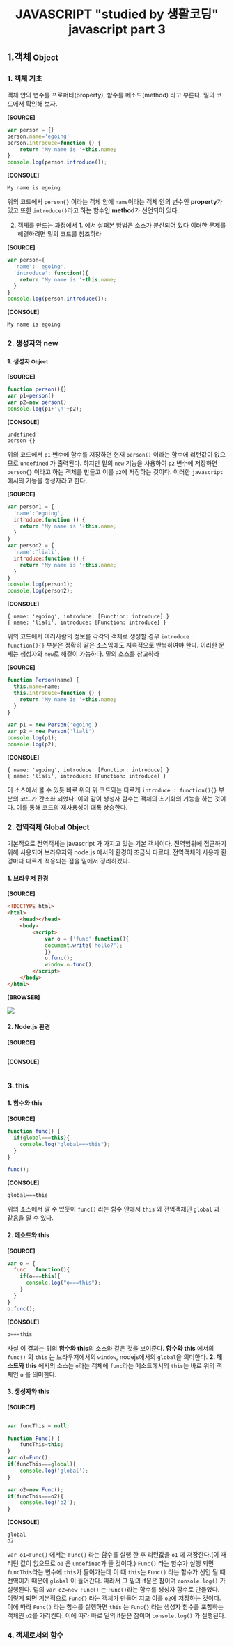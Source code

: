 # <center>JAVASCRIPT "studied by 생활코딩"</br>javascript part 3</center>


## 1.객체<span style="font-size : 18px"> Object</span>
### 1. 객체 기초
객체 안의 변수를 프로퍼티(property), 함수를 메소드(method) 라고 부른다.
밑의 코드에서 확인해 보자.

<span style = "font-size:small">**[SOURCE]**</span>
```javascript
var person = {}
person.name='egoing'
person.introduce=function () {
    return 'My name is '+this.name;
}
console.log(person.introduce());
```

<span style = "font-size:small">**[CONSOLE]**</span>
```
My name is egoing
```

위의 코드에서 `person{}` 이라는 객체 안에 `name`이라는 객체 안의 변수인 **property**가 있고 또한 `introduce()`라고 하는 함수인 **method**가 선언되어 있다.

2. 객체를 만드는 과정에서 1. 에서 살펴본 방법은 소스가 분산되어 있다
이러한 문제를 해결하려면 밑의 코드를 참조하라

<span style = "font-size:small">**[SOURCE]**</span>
```javascript
var person={
  'name': 'egoing',
  'introduce': function(){
    return 'My name is '+this.name;
  }
}
console.log(person.introduce());
```

<span style = "font-size:small">**[CONSOLE]**</span>
```
My name is egoing
```

### 2. 생성자와 new

#### 1. 생성자<span style="font-size : 12px"> Object</span>

<span style = "font-size:small">**[SOURCE]**</span>
```javascript
function person(){}
var p1=person()
var p2=new person()
console.log(p1+'\n'+p2);
```

<span style = "font-size:small">**[CONSOLE]**</span>
```
undefined
person {}
```

위의 코드에서 `p1` 변수에 함수를 저장하면 현재 `person()` 이라는 함수에 리턴값이 없으므로 `undefined` 가 출력된다.
하지만 밑의 `new` 기능을 사용하여 `p2` 변수에 저장하면 `person{}` 이라고 하는 객체를 만들고 이를 `p2`에 저장하는 것이다.
이러한 `javascript`에서의 기능을 생성자라고 한다.

<span style = "font-size:small">**[SOURCE]**</span>
```javascript
var person1 = {
  'name':'egoing',
  introduce:function () {
    return 'My name is '+this.name;
  }
}
var person2 = {
  'name':'liali',
  introduce:function () {
    return 'My name is '+this.name;
  }
}
console.log(person1);
console.log(person2);
```

<span style = "font-size:small">**[CONSOLE]**</span>
```
{ name: 'egoing', introduce: [Function: introduce] }
{ name: 'liali', introduce: [Function: introduce] }
```

위의 코드에서 여러사람의 정보를 각각의 객체로 생성할 경우 `introduce : function(){}` 부분은 정확히 같은 소스임에도 지속적으로 반복하여야 한다.
이러한 문제는 생성자와 `new`로 해결이 가능하다.
밑의 소스를 참고하라

<span style = "font-size:small">**[SOURCE]**</span>
```javascript
function Person(name) {
  this.name=name;
  this.introduce=function () {
    return 'My name is '+this.name;
  }
}

var p1 = new Person('egoing')
var p2 = new Person('liali')
console.log(p1);
console.log(p2);
```

<span style = "font-size:small">**[CONSOLE]**</span>
```
{ name: 'egoing', introduce: [Function: introduce] }
{ name: 'liali', introduce: [Function: introduce] }
```

이 소스에서 볼 수 있듯 바로 위의 위 코드와는 다르게 `introduce : function(){}` 부분의 코드가 간소화 되었다.
이와 같이 생성자 함수는 객체의 초기화의 기능을 하는 것이다.
이를 통해 코드의 재사용성이 대폭 상승한다.

### 2. 전역객체<span style="font-size : 16px"> Global Object</span>

기본적으로 전역객체는 javascript 가 가지고 있는 기본 객체이다.
전역범위에 접근하기 위해 사용되며 브라우저와 node.js 에서의 환경이 조금씩 다르다.
전역객체의 사용과 환경마다 다르게 적용되는 점을 밑에서 정리하겠다.

#### 1. 브라우저 환경

<span style = "font-size:small">**[SOURCE]**</span>
```html
<!DOCTYPE html>
<html>
    <head></head>
    <body>
        <script>
            var o = {'func':function(){
            document.write('hello?');
            }}
            o.func();
            window.o.func();
        </script>
    </body>
</html>
```

<span style = "font-size:small">**[BROWSER]**</span>

<img src="/imgFolder/javascriptBySHCD3_GlobalObjectIMG.png" ></img>

#### 2. Node.js 환경


<span style = "font-size:small">**[SOURCE]**</span>
```javascript

```

<span style = "font-size:small">**[CONSOLE]**</span>
```

```

### 3. this

#### 1. 함수와 this

<span style = "font-size:small">**[SOURCE]**</span>
```javascript
function func() {
  if(global===this){
    console.log("global===this");
  }
}

func();
```

<span style = "font-size:small">**[CONSOLE]**</span>
```
global===this
```
위의 소스에서 알 수 있듯이 `func()` 라는 함수 안에서 `this` 와 전역객체인 `global` 과 같음을 알 수 있다.

#### 2. 메소드와 this

<span style = "font-size:small">**[SOURCE]**</span>
```javascript
var o = {
  func : function(){
    if(o===this){
      console.log("o===this");
    }
  }
}
o.func();
```

<span style = "font-size:small">**[CONSOLE]**</span>
```
o===this
```
사실 이 결과는 위의 **함수와 this**의 소스와 같은 것을 보여준다.
**함수와 this** 에서의 `func()` 의 `this` 는 브라우저에서의 `window`, nodejs에서의 `global`을 의미한다.
**2. 메소드와 this** 에서의 소스는 `o`라는 객체에 `func`라는 메소드에서의 `this`는 바로 위의 객체인 `o` 를 의미한다.

#### 3. 생성자와 this

<span style = "font-size:small">**[SOURCE]**</span>
```javascript

var funcThis = null;

function Func() {
    funcThis=this;
}
var o1=Func();
if(funcThis===global){
    console.log('global');
}

var o2=new Func();
if(funcThis===o2){
    console.log('o2');
}
```

<span style = "font-size:small">**[CONSOLE]**</span>

```
global
o2
```

`var o1=Func()` 에서는 `Func()` 라는 함수를 실행 한 후 리턴값을 `o1` 에 저장한다.(이 때 리턴 값이 없으므로 `o1` 은 `undefined`가 뜰 것이다.)
`Func()` 라는 함수가 실행 되면 `funcThis`라는 변수에 `this`가 들어가는데 이 때 `this`는 `Func()` 라는 함수가 선언 될 때 전역이기 때문에 `global` 이 들어간다. 따라서 그 밑의 if문은 참이며 ``console.log()`` 가 실행된다.
밑의 `var o2=new Func()` 는 `Func()`라는 함수를 생성자 함수로 만들었다. 이렇게 되면 기본적으로 `Func{}` 라는 객체가 만들어 지고 이를 `o2`에 저장하는 것이다. 이에 따라 `Func()` 라는 함수를 실행하면 `this` 는 `Func{}` 라는 생성자 함수를 포함하는 객체인 `o2`를 가리킨다. 이에 따라 바로 밑의 if문은 참이며 `console.log()` 가 실행된다.

### 4. 객체로서의 함수
